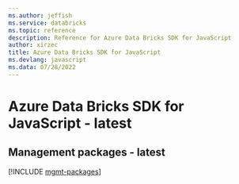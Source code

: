 ```yaml
---
ms.author: jeffish
ms.service: databricks
ms.topic: reference
description: Reference for Azure Data Bricks SDK for JavaScript
author: xirzec
title: Azure Data Bricks SDK for JavaScript
ms.devlang: javascript
ms.data: 07/28/2022
---
```

# Azure Data Bricks SDK for JavaScript - latest

## Management packages - latest
[!INCLUDE [mgmt-packages](data-bricks-mgmt-index.md)]